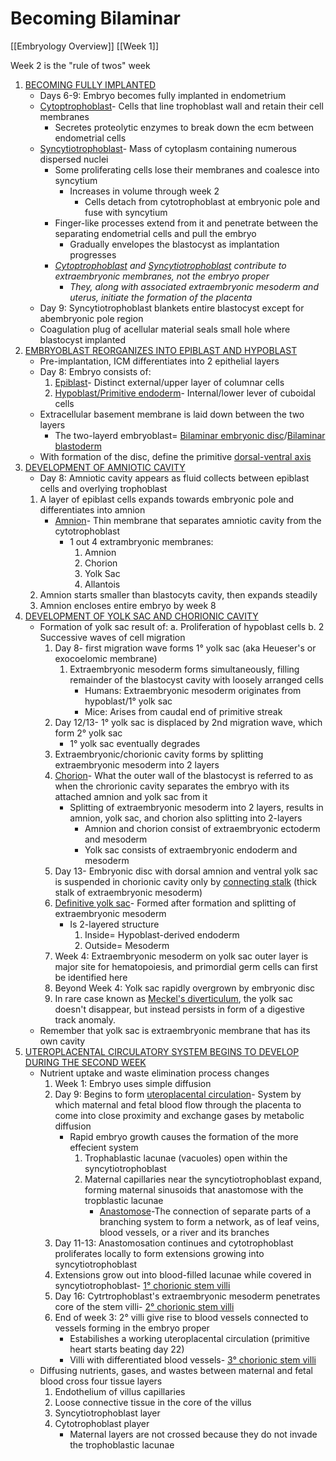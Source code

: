 # Becoming Bilaminar
[[Embryology Overview]]
[[Week 1]]

Week 2 is the "rule of twos" week

1. <u>BECOMING FULLY IMPLANTED</u>
	- Days 6-9: Embryo becomes fully implanted in endometrium
	- <u>Cytoptrophoblast</u>- Cells that line trophoblast wall and retain their cell membranes
		- Secretes proteolytic enzymes to break down the ecm between endometrial cells
	- <u>Syncytiotrophoblast</u>- Mass of cytoplasm containing numerous dispersed nuclei
		- Some proliferating cells lose their membranes and coalesce into syncytium
			- Increases in volume through week 2
				- Cells detach from cytotrophoblast at embryonic pole and fuse with syncytium
		- Finger-like processes extend from it and penetrate between the separating endometrial cells and pull the embryo
			- Gradually envelopes the blastocyst as implantation progresses
		- *<u>Cytoptrophoblast</u> and <u>Syncytiotrophoblast</u> contribute to extraembryonic membranes, not the embryo proper*
			- *They, along with associated extraembryonic mesoderm and uterus, initiate the formation of the placenta*
	- Day 9: Syncytiotrophoblast blankets entire blastocyst except for abembryonic pole region
	- Coagulation plug of acellular material seals small hole where blastocyst implanted
2. <u>EMBRYOBLAST REORGANIZES INTO EPIBLAST AND HYPOBLAST</u>
	- Pre-implantation, ICM differentiates into 2 epithelial layers
	- Day 8: Embryo consists of:
		1. <u>Epiblast</u>- Distinct external/upper layer of columnar cells
		2. <u>Hypoblast/Primitive endoderm</u>- Internal/lower lever of cuboidal cells
	- Extracellular basement membrane is laid down between the two layers
		- The two-layerd embryoblast= <u>Bilaminar embryonic disc</u>/<u>Bilaminar blastoderm</u>
	- With formation of the disc, define the primitive <u>dorsal-ventral axis</u>
3. <u>DEVELOPMENT OF AMNIOTIC CAVITY</u>
	- Day 8: Amniotic cavity appears as fluid collects between epiblast cells and overlying trophoblast
	1. A layer of epiblast cells expands towards embryonic pole and differentiates into amnion
		- <u>Amnion</u>- Thin membrane that separates amniotic cavity from the cytotrophoblast
			- 1 out 4 extrambryonic membranes:
				1. Amnion
				2. Chorion
				3. Yolk Sac
				4. Allantois
	2. Amnion starts smaller than blastocyts cavity, then expands steadily
	3. Amnion encloses entire embryo by week 8
4. <u>DEVELOPMENT OF YOLK SAC AND CHORIONIC CAVITY</u>
	- Formation of yolk sac result of:
		a. Proliferation of hypoblast cells
		b. 2 Successive waves of cell migration
		1. Day 8- first migration wave forms 1° yolk sac (aka Heueser's or exocoelomic membrane)
			1. Extraembryonic mesoderm forms simultaneously, filling remainder of the blastocyst cavity with loosely arranged cells
				- Humans: Extraembryonic mesoderm originates from hypoblast/1° yolk sac
				- Mice: Arises from caudal end of primitive streak
		2. Day 12/13- 1° yolk sac is displaced by 2nd migration wave, which form 2° yolk sac
			- 1° yolk sac eventually degrades
		3. Extraembryonic/chorionic cavity forms by splitting extraembryonic mesoderm into 2 layers
		4. <u>Chorion</u>- What the outer wall of the blastocyst is referred to as when the chrorionic cavity separates the embryo with its attached amnion and yolk sac from it
			- Splitting of extraembryonic mesoderm into 2 layers, results in amnion, yolk sac, and chorion also splitting into 2-layers
				- Amnion and chorion consist of extraembryonic ectoderm and mesoderm
				- Yolk sac consists of extraembryonic endoderm and mesoderm
		5. Day 13- Embryonic disc with dorsal amnion and ventral yolk sac is suspended in chorionic cavity only by <u>connecting stalk</u> (thick stalk of extraembryonic mesoderm)
		6. <u>Definitive yolk sac</u>- Formed after formation and splitting of extraembryonic mesoderm
			- Is 2-layered structure
				1. Inside= Hypoblast-derived endoderm
				2. Outside= Mesoderm
		7. Week 4: Extraembryonic mesoderm on yolk sac outer layer is major site for hematopoiesis, and primordial germ cells can first be identified here
		8. Beyond Week 4: Yolk sac rapidly overgrown by embryonic disc
		9. In rare case known as <u>Meckel's diverticulum</u>, the yolk sac doesn't disappear, but instead persists in form of a digestive track anomaly.
	- Remember that yolk sac is extraembryonic membrane that has its own cavity
5. <u>UTEROPLACENTAL CIRCULATORY SYSTEM BEGINS TO DEVELOP DURING THE SECOND WEEK</u>
	- Nutrient uptake and waste elimination process changes
		1. Week 1: Embryo uses simple diffusion
		2. Day 9: Begins to form <u>uteroplacental circulation</u>- System by which maternal and fetal blood flow through the placenta to come into close proximity and exchange gases by metabolic diffusion
			- Rapid embryo growth causes the formation of the more effecient system 
				1. Trophablastic lacunae (vacuoles) open within the syncytiotrophoblast
				2. Maternal capillaries near the syncytiotrophoblast expand, forming maternal sinusoids that anastomose with the tropblastic lacunae
					- <u>Anastomose</u>-The connection of separate parts of a branching system to form a network, as of leaf veins, blood vessels, or a river and its branches
		3. Day 11-13: Anastomosation continues and cytotrophoblast proliferates locally to form extensions growing into syncytiotrophoblast
		4. Extensions grow out into blood-filled lacunae while covered in syncytiotrophoblast- <u>1° chorionic stem villi</u>
		5. Day 16: Cytrtrophoblast's extraembryonic mesoderm penetrates core of the stem villi- <u>2° chorionic stem villi</u>
		6. End of week 3: 2° villi give rise to blood vessels connected to vessels forming in the embryo proper
			- Estabilishes a working uteroplacental circulation (primitive heart starts beating day 22)
			- Villi with differentiated blood vessels- <u>3° chorionic stem villi</u>
	-  Diffusing nutrients, gases, and wastes between maternal and fetal blood cross four tissue layers
		1. Endothelium of villus capillaries
		2. Loose connective tissue in the core of the villus
		3. Syncytiotrophoblast layer
		4. Cytotrophoblast player
			- Maternal layers are not crossed because they do not invade the trophoblastic lacunae